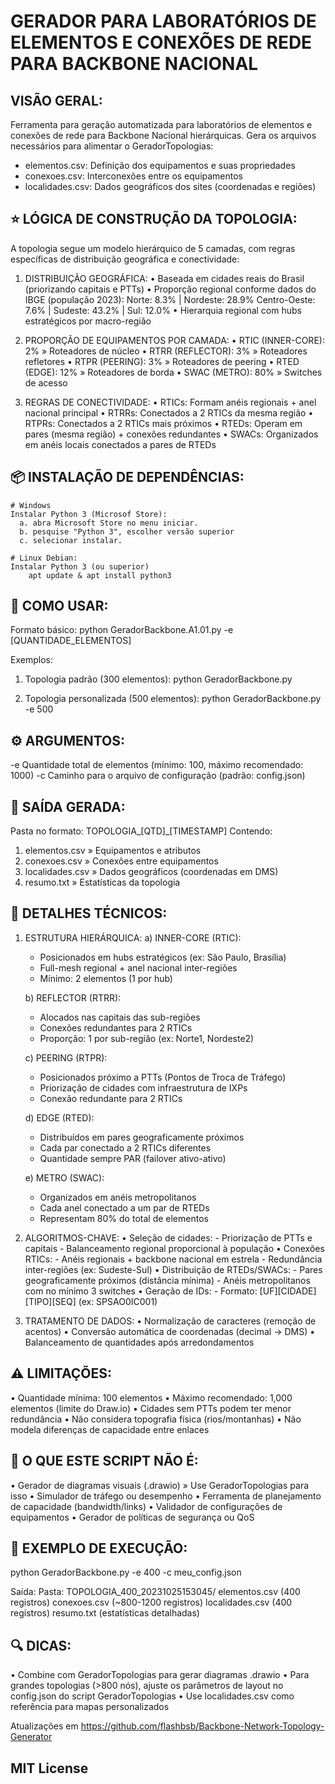 GERADOR PARA LABORATÓRIOS DE ELEMENTOS E CONEXÕES DE REDE PARA BACKBONE NACIONAL 
====================================================

VISÃO GERAL:
-----------
Ferramenta para geração automatizada para laboratórios de elementos e conexões de rede para Backbone Nacional hierárquicas. Gera os arquivos necessários para alimentar o GeradorTopologias:

  - elementos.csv: Definição dos equipamentos e suas propriedades
  - conexoes.csv: Interconexões entre os equipamentos
  - localidades.csv: Dados geográficos dos sites (coordenadas e regiões)


⭐ LÓGICA DE CONSTRUÇÃO DA TOPOLOGIA:
-----------------------------------
A topologia segue um modelo hierárquico de 5 camadas, com regras específicas de distribuição geográfica e conectividade:

1. DISTRIBUIÇÃO GEOGRÁFICA:
   • Baseada em cidades reais do Brasil (priorizando capitais e PTTs)
   • Proporção regional conforme dados do IBGE (população 2023):
        Norte: 8.3%    | Nordeste: 28.9%
        Centro-Oeste: 7.6% | Sudeste: 43.2% | Sul: 12.0%
   • Hierarquia regional com hubs estratégicos por macro-região

2. PROPORÇÃO DE EQUIPAMENTOS POR CAMADA:
   • RTIC (INNER-CORE): 2%    » Roteadores de núcleo
   • RTRR (REFLECTOR): 3%     » Roteadores refletores
   • RTPR (PEERING): 3%       » Roteadores de peering
   • RTED (EDGE): 12%         » Roteadores de borda
   • SWAC (METRO): 80%        » Switches de acesso

3. REGRAS DE CONECTIVIDADE:
   • RTICs: Formam anéis regionais + anel nacional principal
   • RTRRs: Conectados a 2 RTICs da mesma região
   • RTPRs: Conectados a 2 RTICs mais próximos
   • RTEDs: Operam em pares (mesma região) + conexões redundantes
   • SWACs: Organizados em anéis locais conectados a pares de RTEDs

📦 INSTALAÇÃO DE DEPENDÊNCIAS:
----------------------------

    # Windows
    Instalar Python 3 (Microsof Store):
      a. abra Microsoft Store no menu iniciar.
      b. pesquise "Python 3", escolher versão superior
      c. selecionar instalar.

	# Linux Debian:
    Instalar Python 3 (ou superior)
		apt update & apt install python3
    
🚀 COMO USAR:
------------
Formato básico:
  python GeradorBackbone.A1.01.py -e [QUANTIDADE_ELEMENTOS]

Exemplos:
  1. Topologia padrão (300 elementos):
     python GeradorBackbone.py
  
  2. Topologia personalizada (500 elementos):
     python GeradorBackbone.py -e 500

⚙️ ARGUMENTOS:
--------------
  -e  Quantidade total de elementos (mínimo: 100, máximo recomendado: 1000)
  -c  Caminho para o arquivo de configuração (padrão: config.json)

📂 SAÍDA GERADA:
---------------
Pasta no formato: TOPOLOGIA_[QTD]_[TIMESTAMP]
Contendo:
  1. elementos.csv    » Equipamentos e atributos
  2. conexoes.csv     » Conexões entre equipamentos
  3. localidades.csv  » Dados geográficos (coordenadas em DMS)
  4. resumo.txt       » Estatísticas da topologia

🔧 DETALHES TÉCNICOS:
-------------------
1. ESTRUTURA HIERÁRQUICA:
   a) INNER-CORE (RTIC):
      - Posicionados em hubs estratégicos (ex: São Paulo, Brasília)
      - Full-mesh regional + anel nacional inter-regiões
      - Mínimo: 2 elementos (1 por hub)

   b) REFLECTOR (RTRR):
      - Alocados nas capitais das sub-regiões
      - Conexões redundantes para 2 RTICs
      - Proporção: 1 por sub-região (ex: Norte1, Nordeste2)

   c) PEERING (RTPR):
      - Posicionados próximo a PTTs (Pontos de Troca de Tráfego)
      - Priorização de cidades com infraestrutura de IXPs
      - Conexão redundante para 2 RTICs

   d) EDGE (RTED):
      - Distribuídos em pares geograficamente próximos
      - Cada par conectado a 2 RTICs diferentes
      - Quantidade sempre PAR (failover ativo-ativo)

   e) METRO (SWAC):
      - Organizados em anéis metropolitanos
      - Cada anel conectado a um par de RTEDs
      - Representam 80% do total de elementos

2. ALGORITMOS-CHAVE:
   • Seleção de cidades:
        - Priorização de PTTs e capitais
        - Balanceamento regional proporcional à população
   • Conexões RTICs:
        - Anéis regionais + backbone nacional em estrela
        - Redundância inter-regiões (ex: Sudeste-Sul)
   • Distribuição de RTEDs/SWACs:
        - Pares geograficamente próximos (distância mínima)
        - Anéis metropolitanos com no mínimo 3 switches
   • Geração de IDs:
        - Formato: [UF][CIDADE][TIPO][SEQ] (ex: SPSAO0IC001)

3. TRATAMENTO DE DADOS:
   • Normalização de caracteres (remoção de acentos)
   • Conversão automática de coordenadas (decimal → DMS)
   • Balanceamento de quantidades após arredondamentos

⚠️ LIMITAÇÕES:
-------------
  • Quantidade mínima: 100 elementos
  • Máximo recomendado: 1,000 elementos (limite do Draw.io)
  • Cidades sem PTTs podem ter menor redundância
  • Não considera topografia física (rios/montanhas)
  • Não modela diferenças de capacidade entre enlaces

🚫 O QUE ESTE SCRIPT NÃO É:
--------------------------
  • Gerador de diagramas visuais (.drawio) » Use GeradorTopologias para isso
  • Simulador de tráfego ou desempenho
  • Ferramenta de planejamento de capacidade (bandwidth/links)
  • Validador de configurações de equipamentos
  • Gerador de políticas de segurança ou QoS

📌 EXEMPLO DE EXECUÇÃO:
----------------------
  python GeradorBackbone.py -e 400 -c meu_config.json

  Saída:
    Pasta: TOPOLOGIA_400_20231025153045/
      elementos.csv    (400 registros)
      conexoes.csv     (~800-1200 registros)
      localidades.csv  (400 registros)
      resumo.txt       (estatísticas detalhadas)

🔍 DICAS:
--------
  • Combine com GeradorTopologias para gerar diagramas .drawio
  • Para grandes topologias (>800 nós), ajuste os parâmetros de layout no config.json do script GeradorTopologias
  • Use localidades.csv como referência para mapas personalizados

Atualizações em https://github.com/flashbsb/Backbone-Network-Topology-Generator

## MIT License
